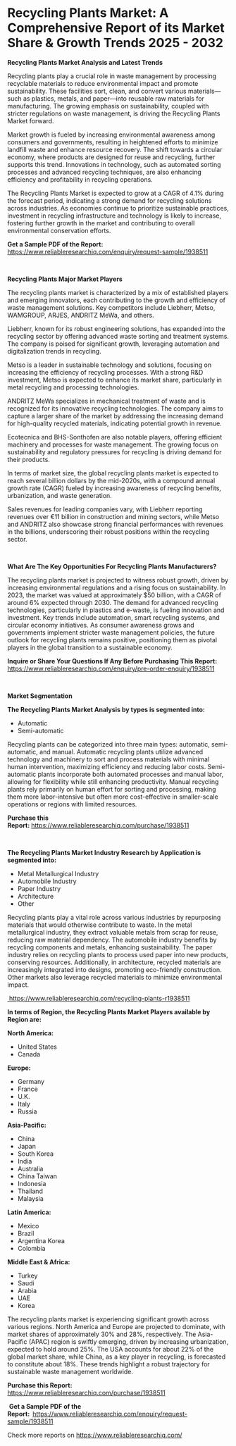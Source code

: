 <p><h1>Recycling Plants Market: A Comprehensive Report of its Market Share & Growth Trends 2025 - 2032</h1></p><p><strong>Recycling Plants Market Analysis and Latest Trends</strong></p>
<p><p>Recycling plants play a crucial role in waste management by processing recyclable materials to reduce environmental impact and promote sustainability. These facilities sort, clean, and convert various materials—such as plastics, metals, and paper—into reusable raw materials for manufacturing. The growing emphasis on sustainability, coupled with stricter regulations on waste management, is driving the Recycling Plants Market forward.</p><p>Market growth is fueled by increasing environmental awareness among consumers and governments, resulting in heightened efforts to minimize landfill waste and enhance resource recovery. The shift towards a circular economy, where products are designed for reuse and recycling, further supports this trend. Innovations in technology, such as automated sorting processes and advanced recycling techniques, are also enhancing efficiency and profitability in recycling operations.</p><p>The Recycling Plants Market is expected to grow at a CAGR of 4.1% during the forecast period, indicating a strong demand for recycling solutions across industries. As economies continue to prioritize sustainable practices, investment in recycling infrastructure and technology is likely to increase, fostering further growth in the market and contributing to overall environmental conservation efforts.</p></p>
<p><strong>Get a Sample PDF of the Report:&nbsp;</strong> <a href="https://www.reliableresearchiq.com/enquiry/request-sample/1938511?utm_campaign=2449&utm_medium=2&utm_source=Github&utm_content=ia&utm_term=10042025&utm_id=recycling-plants">https://www.reliableresearchiq.com/enquiry/request-sample/1938511</a></p>
<p>&nbsp;</p>
<p><strong>Recycling Plants Major Market Players</strong></p>
<p><p>The recycling plants market is characterized by a mix of established players and emerging innovators, each contributing to the growth and efficiency of waste management solutions. Key competitors include Liebherr, Metso, WAMGROUP, ARJES, ANDRITZ MeWa, and others. </p><p>Liebherr, known for its robust engineering solutions, has expanded into the recycling sector by offering advanced waste sorting and treatment systems. The company is poised for significant growth, leveraging automation and digitalization trends in recycling.</p><p>Metso is a leader in sustainable technology and solutions, focusing on increasing the efficiency of recycling processes. With a strong R&D investment, Metso is expected to enhance its market share, particularly in metal recycling and processing technologies. </p><p>ANDRITZ MeWa specializes in mechanical treatment of waste and is recognized for its innovative recycling technologies. The company aims to capture a larger share of the market by addressing the increasing demand for high-quality recycled materials, indicating potential growth in revenue.</p><p>Ecotecnica and BHS-Sonthofen are also notable players, offering efficient machinery and processes for waste management. The growing focus on sustainability and regulatory pressures for recycling is driving demand for their products.</p><p>In terms of market size, the global recycling plants market is expected to reach several billion dollars by the mid-2020s, with a compound annual growth rate (CAGR) fueled by increasing awareness of recycling benefits, urbanization, and waste generation.</p><p>Sales revenues for leading companies vary, with Liebherr reporting revenues over €11 billion in construction and mining sectors, while Metso and ANDRITZ also showcase strong financial performances with revenues in the billions, underscoring their robust positions within the recycling sector.</p></p>
<p>&nbsp;</p>
<p><strong>What Are The Key Opportunities For Recycling Plants Manufacturers?</strong></p>
<p><p>The recycling plants market is projected to witness robust growth, driven by increasing environmental regulations and a rising focus on sustainability. In 2023, the market was valued at approximately $50 billion, with a CAGR of around 6% expected through 2030. The demand for advanced recycling technologies, particularly in plastics and e-waste, is fueling innovation and investment. Key trends include automation, smart recycling systems, and circular economy initiatives. As consumer awareness grows and governments implement stricter waste management policies, the future outlook for recycling plants remains positive, positioning them as pivotal players in the global transition to a sustainable economy.</p></p>
<p><strong>Inquire or Share Your Questions If Any Before Purchasing This Report:</strong> <a href="https://www.reliableresearchiq.com/enquiry/pre-order-enquiry/1938511?utm_campaign=2449&utm_medium=2&utm_source=Github&utm_content=ia&utm_term=10042025&utm_id=recycling-plants">https://www.reliableresearchiq.com/enquiry/pre-order-enquiry/1938511</a></p>
<p>&nbsp;</p>
<p><strong>Market Segmentation</strong></p>
<p><strong>The Recycling Plants Market Analysis by types is segmented into:</strong></p>
<p><ul><li>Automatic</li><li>Semi-automatic</li></ul></p>
<p><p>Recycling plants can be categorized into three main types: automatic, semi-automatic, and manual. Automatic recycling plants utilize advanced technology and machinery to sort and process materials with minimal human intervention, maximizing efficiency and reducing labor costs. Semi-automatic plants incorporate both automated processes and manual labor, allowing for flexibility while still enhancing productivity. Manual recycling plants rely primarily on human effort for sorting and processing, making them more labor-intensive but often more cost-effective in smaller-scale operations or regions with limited resources.</p></p>
<p><strong>Purchase this Report:&nbsp;</strong><a href="https://www.reliableresearchiq.com/purchase/1938511?utm_campaign=2449&utm_medium=2&utm_source=Github&utm_content=ia&utm_term=10042025&utm_id=recycling-plants">https://www.reliableresearchiq.com/purchase/1938511</a></p>
<p>&nbsp;</p>
<p><strong>The Recycling Plants Market Industry Research by Application is segmented into:</strong></p>
<p><ul><li>Metal Metallurgical Industry</li><li>Automobile Industry</li><li>Paper Industry</li><li>Architecture</li><li>Other</li></ul></p>
<p><p>Recycling plants play a vital role across various industries by repurposing materials that would otherwise contribute to waste. In the metal metallurgical industry, they extract valuable metals from scrap for reuse, reducing raw material dependency. The automobile industry benefits by recycling components and metals, enhancing sustainability. The paper industry relies on recycling plants to process used paper into new products, conserving resources. Additionally, in architecture, recycled materials are increasingly integrated into designs, promoting eco-friendly construction. Other markets also leverage recycled materials to minimize environmental impact.</p></p>
<p><a href="https://www.reliableresearchiq.com/recycling-plants-r1938511?utm_campaign=2449&utm_medium=2&utm_source=Github&utm_content=ia&utm_term=10042025&utm_id=recycling-plants">&nbsp;https://www.reliableresearchiq.com/recycling-plants-r1938511</a></p>
<p><strong>In terms of Region, the Recycling Plants Market Players available by Region are:</strong></p>
<p>
    <p> <strong> North America: </strong>
        <ul>
            <li>United States</li>
            <li>Canada</li>
        </ul>
        </p> 
    <p> <strong> Europe: </strong>
        <ul>
            <li>Germany</li>
            <li>France</li>
            <li>U.K.</li>
            <li>Italy</li>
            <li>Russia</li>
        </ul>
        </p> 
    <p> <strong> Asia-Pacific: </strong>
        <ul>
            <li>China</li>
            <li>Japan</li>
            <li>South Korea</li>
            <li>India</li>
            <li>Australia</li>
            <li>China Taiwan</li>
            <li>Indonesia</li>
            <li>Thailand</li>
            <li>Malaysia</li>
        </ul>
        </p> 
    <p> <strong> Latin America: </strong>
        <ul>
            <li>Mexico</li>
            <li>Brazil</li>
            <li>Argentina Korea</li>
            <li>Colombia</li>
        </ul>
        </p> 
    <p> <strong> Middle East & Africa: </strong>
        <ul>
            <li>Turkey</li>
            <li>Saudi</li>
            <li>Arabia</li>
            <li>UAE</li>
            <li>Korea</li>
        </ul>
    </p>
    </p>
<p><p>The recycling plants market is experiencing significant growth across various regions. North America and Europe are projected to dominate, with market shares of approximately 30% and 28%, respectively. The Asia-Pacific (APAC) region is swiftly emerging, driven by increasing urbanization, expected to hold around 25%. The USA accounts for about 22% of the global market share, while China, as a key player in recycling, is forecasted to constitute about 18%. These trends highlight a robust trajectory for sustainable waste management worldwide.</p></p>
<p><strong>Purchase this Report: </strong><a href="https://www.reliableresearchiq.com/purchase/1938511?utm_campaign=2449&utm_medium=2&utm_source=Github&utm_content=ia&utm_term=10042025&utm_id=recycling-plants">https://www.reliableresearchiq.com/purchase/1938511</a></p>
<p>&nbsp;<strong>Get a Sample PDF of the Report:&nbsp;&nbsp;</strong><a href="https://www.reliableresearchiq.com/enquiry/request-sample/1938511?utm_campaign=2449&utm_medium=2&utm_source=Github&utm_content=ia&utm_term=10042025&utm_id=recycling-plants">https://www.reliableresearchiq.com/enquiry/request-sample/1938511</a></p>
<p><strong></strong></p>
<p>Check more reports on <a href="https://www.reliableresearchiq.com/?utm_campaign=2449&utm_medium=2&utm_source=Github&utm_content=ia&utm_term=10042025&utm_id=recycling-plants">https://www.reliableresearchiq.com/</a></p>